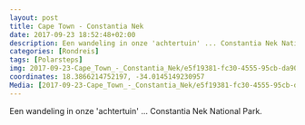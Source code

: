 ```yaml
---
layout: post
title: Cape Town - Constantia Nek 
date: 2017-09-23 18:52:48+02:00
description: Een wandeling in onze 'achtertuin' ... Constantia Nek National Park. 
categories: [Rondreis]
tags: [Polarsteps]
img: 2017-09-23-Cape_Town_-_Constantia_Nek/e5f19381-fc30-4555-95cb-da90804c8d96_large_image.jpg
coordinates: 18.3866214752197, -34.0145149230957
Media: [2017-09-23-Cape_Town_-_Constantia_Nek/e5f19381-fc30-4555-95cb-da90804c8d96_large_image.jpg, 2017-09-23-Cape_Town_-_Constantia_Nek/65262cb2-0b38-4d50-9088-db5858c8040d_large_image.jpg, 2017-09-23-Cape_Town_-_Constantia_Nek/56420b44-868b-4fc1-9271-e9114ccaa4df_large_image.jpg, 2017-09-23-Cape_Town_-_Constantia_Nek/560d226e-4811-4156-a362-5054f6f8f14c_large_image.jpg]
---
```

Een wandeling in onze 'achtertuin' ... Constantia Nek National Park. 